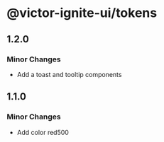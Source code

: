 # @victor-ignite-ui/tokens

## 1.2.0

### Minor Changes

- Add a toast and tooltip components

## 1.1.0

### Minor Changes

- Add color red500
